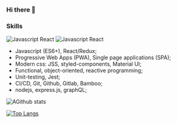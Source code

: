 ### Hi there 👋

### Skills

![Javascript React](https://img.shields.io/badge/Javascript-React-13CDD3) ![Javascript React](https://img.shields.io/badge/Javascript-Redux-13D3AD)

- Javascript (ES6+), React/Redux;
- Progressive Web Apps (PWA), Single page applications (SPA);
- Modern css: JSS, styled-components, Material UI;
- Functional, object-oriented, reactive programming;
- Unit-testing, Jest;
- CI/CD, Git, Github, Gitlab, Bamboo;
- nodejs, express.js, graphQL;

![AGithub stats](https://github-readme-stats.vercel.app/api?username=bootakov&show_icons=true&theme=default)

[![Top Langs](https://github-readme-stats.vercel.app/api/top-langs/?username=Bootakov)](https://github.com/anuraghazra/github-readme-stats)


<!--
**Bootakov/Bootakov** is a ✨ _special_ ✨ repository because its `README.md` (this file) appears on your GitHub profile.

Here are some ideas to get you started:

- 🔭 I’m currently working on ...
- 🌱 I’m currently learning ...
- 👯 I’m looking to collaborate on ...
- 🤔 I’m looking for help with ...
- 💬 Ask me about ...
- 📫 How to reach me: ...
- 😄 Pronouns: ...
- ⚡ Fun fact: ...
-->
